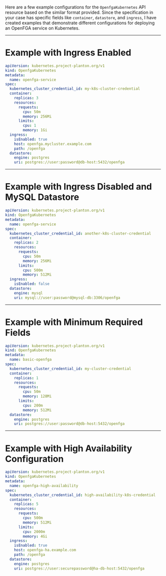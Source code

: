 Here are a few example configurations for the `OpenfgaKubernetes` API resource based on the similar format provided. Since the specification in your case has specific fields like `container`, `datastore`, and `ingress`, I have created examples that demonstrate different configurations for deploying an OpenFGA service on Kubernetes.

---

# Example with Ingress Enabled

```yaml
apiVersion: kubernetes.project-planton.org/v1
kind: OpenfgaKubernetes
metadata:
  name: openfga-service
spec:
  kubernetes_cluster_credential_id: my-k8s-cluster-credential
  container:
    replicas: 3
    resources:
      requests:
        cpu: 50m
        memory: 256Mi
      limits:
        cpu: 1
        memory: 1Gi
  ingress:
    isEnabled: true
    host: openfga.mycluster.example.com
    path: /openfga
  datastore:
    engine: postgres
    uri: postgres://user:password@db-host:5432/openfga
```

---

# Example with Ingress Disabled and MySQL Datastore

```yaml
apiVersion: kubernetes.project-planton.org/v1
kind: OpenfgaKubernetes
metadata:
  name: openfga-service
spec:
  kubernetes_cluster_credential_id: another-k8s-cluster-credential
  container:
    replicas: 2
    resources:
      requests:
        cpu: 50m
        memory: 256Mi
      limits:
        cpu: 500m
        memory: 512Mi
  ingress:
    isEnabled: false
  datastore:
    engine: mysql
    uri: mysql://user:password@mysql-db:3306/openfga
```

---

# Example with Minimum Required Fields

```yaml
apiVersion: kubernetes.project-planton.org/v1
kind: OpenfgaKubernetes
metadata:
  name: basic-openfga
spec:
  kubernetes_cluster_credential_id: my-cluster-credential
  container:
    replicas: 1
    resources:
      requests:
        cpu: 50m
        memory: 128Mi
      limits:
        cpu: 200m
        memory: 512Mi
  datastore:
    engine: postgres
    uri: postgres://user:password@db-host:5432/openfga
```

---

# Example with High Availability Configuration

```yaml
apiVersion: kubernetes.project-planton.org/v1
kind: OpenfgaKubernetes
metadata:
  name: openfga-high-availability
spec:
  kubernetes_cluster_credential_id: high-availability-k8s-credential
  container:
    replicas: 5
    resources:
      requests:
        cpu: 500m
        memory: 512Mi
      limits:
        cpu: 2000m
        memory: 4Gi
  ingress:
    isEnabled: true
    host: openfga-ha.example.com
    path: /openfga
  datastore:
    engine: postgres
    uri: postgres://user:securepassword@ha-db-host:5432/openfga
```
